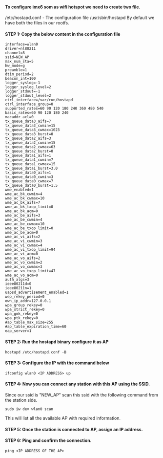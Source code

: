 #### To configure imx6 som as wifi hotspot we need to create two file.
/etc/hostapd.conf - The configuration file
/usr/sbin/hostapd
By default we have both the files in our rootfs.

#### STEP 1: Copy the below content in the configuration file
```
interface=wlan0
driver=nl80211
channel=8
ssid=NEW_AP
max_num_sta=5
hw_mode=g
preamble=1
dtim_period=2
beacon_int=100
logger_syslog=-1
logger_syslog_level=2
logger_stdout=-1
logger_stdout_level=2
ctrl_interface=/var/run/hostapd
ctrl_interface_group=0
supported_rates=60 90 120 180 240 360 480 540
basic_rates=60 90 120 180 240
macaddr_acl=0
tx_queue_data3_aifs=7
tx_queue_data3_cwmin=15
tx_queue_data3_cwmax=1023
tx_queue_data3_burst=0
tx_queue_data2_aifs=3
tx_queue_data2_cwmin=15
tx_queue_data2_cwmax=63
tx_queue_data2_burst=0
tx_queue_data1_aifs=1
tx_queue_data1_cwmin=7
tx_queue_data1_cwmax=15
tx_queue_data1_burst=3.0
tx_queue_data0_aifs=1
tx_queue_data0_cwmin=3
tx_queue_data0_cwmax=7
tx_queue_data0_burst=1.5
wme_enabled=1
wme_ac_bk_cwmin=4
wme_ac_bk_cwmax=10
wme_ac_bk_aifs=7
wme_ac_bk_txop_limit=0
wme_ac_bk_acm=0
wme_ac_be_aifs=3
wme_ac_be_cwmin=4
wme_ac_be_cwmax=10
wme_ac_be_txop_limit=0
wme_ac_be_acm=0
wme_ac_vi_aifs=2
wme_ac_vi_cwmin=3
wme_ac_vi_cwmax=4
wme_ac_vi_txop_limit=94
wme_ac_vi_acm=0
wme_ac_vo_aifs=2
wme_ac_vo_cwmin=2
wme_ac_vo_cwmax=3
wme_ac_vo_txop_limit=47
wme_ac_vo_acm=0
auth_algs=3
ieee80211d=0
ieee80211n=1
uapsd_advertisement_enabled=1
wep_rekey_period=0
own_ip_addr=127.0.0.1
wpa_group_rekey=0
wpa_strict_rekey=0
wpa_gmk_rekey=0
wpa_ptk_rekey=0
#ap_table_max_size=255
#ap_table_expiration_time=60
eap_server=1

```




#### STEP 2: Run the hostapd binary configure it as AP
```
hostapd /etc/hostapd.conf -B
```



#### STEP 3: Configure the IP with the command below
```
ifconfig wlan0 <IP ADDRESS> up
```

#### STEP 4: Now you can connect any station with this AP using the SSID.
Since our ssid is "NEW_AP" scan this ssid with the following command from the station side.

```
sudo iw dev wlan0 scan
```
This will list all the available AP with required information.

#### STEP 5: Once the station is connected to AP, assign an IP address.

#### STEP 6: Ping and confirm the connection.
```
ping <IP ADDRESS OF THE AP>
```

